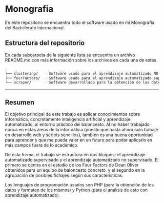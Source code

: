 # Monografia

En este repositorio se encuentra todo el software usado en mi Monografía del Bachillerato Internacional.

## Estructura del repositorio

En cada subcarpeta de la siguiente lista se encuentra un archivo README.md con más información sobre los archivos en cada una de estas.

```bash
.
├── clustering/   - Software usado para el aprendizaje automatizado NO supervisado
├── fourFactors/  - Software usado para el aprendizaje automatizado supervisado
└── scraper/      - Software desarrollado para la obtención de los datos
```

---

## Resumen

El objetivo principal de este trabajo es aplicar conocimientos sobre informática, concretamente inteligencia artificial y aprendizaje automatizado, al entorno práctico del baloncesto. Al no haber trabajado nunca en estas áreas de la informática (puesto que hasta ahora solo trabajé en desarrollo web y scripts sencillos), también es una buena oportunidad para aprender y que me pueda valer en un futuro para poder aplicarlo en más campos fuera de lo académico.  

De esta forma, el trabajo se estructura en dos bloques: el aprendizaje automatizado supervisado y el aprendizaje automatizado no supervisado. El primero se centra en el estudio de los Four Factors de Dean Oliver obtenidos para un equipo de baloncesto concreto, y el segundo en la agrupación de posibles fichajes según sus características.  

Los lenguajes de programación usados son PHP (para la obtención de los datos y formateo de los mismos) y Python (para el análisis de esto con aprendizaje automatizado).
